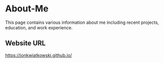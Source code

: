 # About-Me
This page contains various information about me including recent projects, education, and work experience.


## Website URL
https://jonkwiatkowski.github.io/
